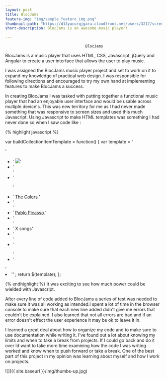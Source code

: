 ```yaml
---
layout: post
title: BlocJams
feature-img: "img/sample_feature_img.png"
thumbnail-path: "https://d13yacurqjgara.cloudfront.net/users/3217/screenshots/2030966/blocjams_1x.png"
short-description: BlocJams is an awesome music player!

---
```


                                        BlocJams

BlocJams is a music player that uses HTML, CSS, Javascript, jQuery and Angular to create a user interface that allows the user to play music.


I was assigned the BlocJams music player project and set to work on it to expand my knowledge of practical web design.  I was responsible for following directions and encouraged to try my own hand at implementing features to make BlocJams a success.  


In creating BlocJams I was tasked with putting together a functional music player that had an enjoyable user interface and would be usable across multiple device's.  This was new territory for me as I had never made something that was responsive to screen sizes and used this much Javascript.  Using Javascript to make HTML templates was something I had never done so when I saw code like :

{% highlight javascript %}

var buildCollectionItemTemplate = function() {
  var template =
    '<div class="collection-album-container column fourth">'
  + '  <img src="assets/images/album_covers/01.png"/>'
  + '  <div class="collection-album-info caption">'
  + '    <p>'
  + '      <a class="album-name" href="album.html"> The Colors </a>'
  + '      <br/>'
  + '      <a href="album.html"> Pablo Picasso </a>'
  + '      <br/>'
  + '      X songs'
  + '      <br/>'
  + '    </p>'
  + '  </div>'
  + '</div>'
  ;
  return $(template);
};

{% endhighlight %}
It was exciting to see how much power could be wielded with Javascript.   

After every line of code added to BlocJams a series of test was needed to make sure it was all working as intended.I spent a lot of time in the browser console to make sure that each new line added didn't give me errors that couldn't be explained.  I also learned that not all errors are bad and if an error doesn't effect the user experience it may be ok to leave it in.    

I learned a great deal about how to organize my code and to make sure to use documentation while writing it.  I've found out a lot about knowing my limits and when to take a break from projects.  If I could go back and do it over Id want to take more time examining how the code I was writing worked and know when to push forward or take a break.  One of the best part of this project in my opinion was learning about myself and how I work on projects.

![]({{ site.baseurl }}/img/thumbs-up.jpg)
